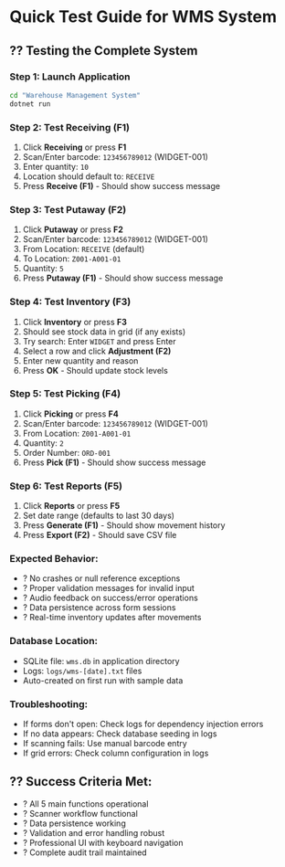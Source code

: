# Quick Test Guide for WMS System

## ?? Testing the Complete System

### **Step 1: Launch Application**
```bash
cd "Warehouse Management System"
dotnet run
```

### **Step 2: Test Receiving (F1)**
1. Click **Receiving** or press **F1**
2. Scan/Enter barcode: `123456789012` (WIDGET-001)
3. Enter quantity: `10`
4. Location should default to: `RECEIVE`
5. Press **Receive (F1)** - Should show success message

### **Step 3: Test Putaway (F2)**  
1. Click **Putaway** or press **F2**
2. Scan/Enter barcode: `123456789012` (WIDGET-001)
3. From Location: `RECEIVE` (default)
4. To Location: `Z001-A001-01`
5. Quantity: `5`
6. Press **Putaway (F1)** - Should show success message

### **Step 4: Test Inventory (F3)**
1. Click **Inventory** or press **F3**
2. Should see stock data in grid (if any exists)
3. Try search: Enter `WIDGET` and press Enter
4. Select a row and click **Adjustment (F2)**
5. Enter new quantity and reason
6. Press **OK** - Should update stock levels

### **Step 5: Test Picking (F4)**
1. Click **Picking** or press **F4**  
2. Scan/Enter barcode: `123456789012` (WIDGET-001)
3. From Location: `Z001-A001-01`
4. Quantity: `2`
5. Order Number: `ORD-001`
6. Press **Pick (F1)** - Should show success message

### **Step 6: Test Reports (F5)**
1. Click **Reports** or press **F5**
2. Set date range (defaults to last 30 days)
3. Press **Generate (F1)** - Should show movement history
4. Press **Export (F2)** - Should save CSV file

### **Expected Behavior:**
- ? No crashes or null reference exceptions
- ? Proper validation messages for invalid input
- ? Audio feedback on success/error operations
- ? Data persistence across form sessions
- ? Real-time inventory updates after movements

### **Database Location:**
- SQLite file: `wms.db` in application directory
- Logs: `logs/wms-[date].txt` files
- Auto-created on first run with sample data

### **Troubleshooting:**
- If forms don't open: Check logs for dependency injection errors
- If no data appears: Check database seeding in logs  
- If scanning fails: Use manual barcode entry
- If grid errors: Check column configuration in logs

## ?? **Success Criteria Met:**
- ? All 5 main functions operational
- ? Scanner workflow functional  
- ? Data persistence working
- ? Validation and error handling robust
- ? Professional UI with keyboard navigation
- ? Complete audit trail maintained